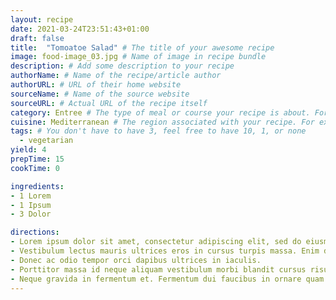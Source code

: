 ```yaml
---
layout: recipe
date: 2021-03-24T23:51:43+01:00
draft: false
title:  "Tomoatoe Salad" # The title of your awesome recipe
image: food-image_03.jpg # Name of image in recipe bundle
description: # Add some description to your recipe
authorName: # Name of the recipe/article author
authorURL: # URL of their home website
sourceName: # Name of the source website
sourceURL: # Actual URL of the recipe itself
category: Entree # The type of meal or course your recipe is about. For example: "dinner", "entree", or "dessert".
cuisine: Mediterranean # The region associated with your recipe. For example, "French", Mediterranean", or "American".
tags: # You don't have to have 3, feel free to have 10, 1, or none
  - vegetarian
yield: 4
prepTime: 15
cookTime: 0

ingredients:
- 1 Lorem
- 1 Ipsum
- 3 Dolor

directions:
- Lorem ipsum dolor sit amet, consectetur adipiscing elit, sed do eiusmod tempor incididunt ut labore et dolore magna aliqua.
- Vestibulum lectus mauris ultrices eros in cursus turpis massa. Enim diam vulputate ut pharetra sit. Aliquam eleifend mi in nulla posuere.
- Donec ac odio tempor orci dapibus ultrices in iaculis.
- Porttitor massa id neque aliquam vestibulum morbi blandit cursus risus.
- Neque gravida in fermentum et. Fermentum dui faucibus in ornare quam viverra orci sagittis. Id leo in vitae turpis massa sed. Orci ac auctor augue mauris.
---
```

